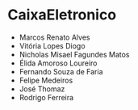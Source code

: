 # CaixaEletronico
- Marcos Renato Alves
- Vitória Lopes Diogo
- Nicholas Misael Fagundes Matos
- Élida Amoroso Loureiro
- Fernando Souza de Faria
- Felipe Medeiros
- José Thomaz
- Rodrigo Ferreira

